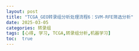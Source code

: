 ```yaml
---
layout: post
title: "TCGA_GEO转录组分析处理流程6：SVM-RFE筛选分析"
date: 2025-03-05
categories: 转录组
tags: [心得, 学习, TCGA,转录组分析,机器学习]
toc:  true
---
```

